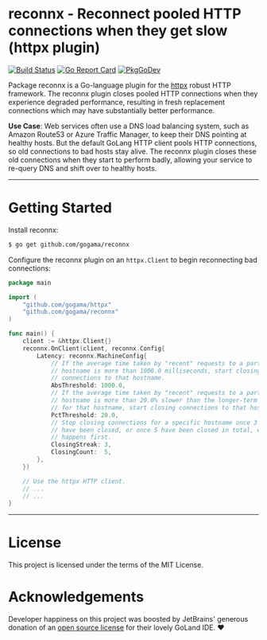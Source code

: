reconnx - Reconnect pooled HTTP connections when they get slow (httpx plugin)
=============================================================================

[![Build Status](https://travis-ci.com/gogama/reconnx.svg)](https://travis-ci.com/gogama/reconnx) [![Go Report Card](https://goreportcard.com/badge/github.com/gogama/reconnx)](https://goreportcard.com/report/github.com/gogama/reconnx) [![PkgGoDev](https://pkg.go.dev/badge/github.com/gogama/reconnx)](https://pkg.go.dev/github.com/gogama/reconnx)

Package reconnx is a Go-language plugin for the
[httpx](https://github.com/gogama/httpx) robust HTTP framework. The reconnx
plugin closes pooled HTTP connections when they experience degraded performance,
resulting in fresh replacement connections which may have substantially better
performance.

**Use Case**: Web services often use a DNS load balancing system, such as
Amazon Route53 or Azure Traffic Manager, to keep their DNS pointing at healthy
hosts. But the default GoLang HTTP client pools HTTP connections, so old
connections to bad hosts stay alive. The reconnx plugin closes these old
connections when they start to perform badly, allowing your service to re-query
DNS and shift over to healthy hosts.

---

Getting Started
===============

Install reconnx:

```sh
$ go get github.com/gogama/reconnx
```

Configure the reconnx plugin on an `httpx.Client` to begin reconnecting bad
connections:

```go
package main

import (
	"github.com/gogama/httpx"
	"github.com/gogama/reconnx"
)

func main() {
	client := &httpx.Client{}
	reconnx.OnClient(client, reconnx.Config{
		Latency: reconnx.MachineConfig{
			// If the average time taken by "recent" requests to a particular
			// hostname is more than 1000.0 milliseconds, start closing
			// connections to that hostname.
			AbsThreshold: 1000.0,
			// If the average time taken by "recent" requests to a particular
			// hostname is more than 20.0% slower than the longer-term average
			// for that hostname, start closing connections to that hostname.
			PctThreshold: 20.0,
			// Stop closing connections for a specific hostname once 3 in a row
			// have been closed, or once 5 have been closed in total, whichever
			// happens first.
			ClosingStreak: 3,
			ClosingCount:  5,
		},
	})

	// Use the httpx HTTP client.
	// ...
	// ...
}
```

---

License
=======

This project is licensed under the terms of the MIT License.

Acknowledgements
================

Developer happiness on this project was boosted by JetBrains' generous donation
of an [open source license](https://www.jetbrains.com/opensource/) for their
lovely GoLand IDE. ❤
